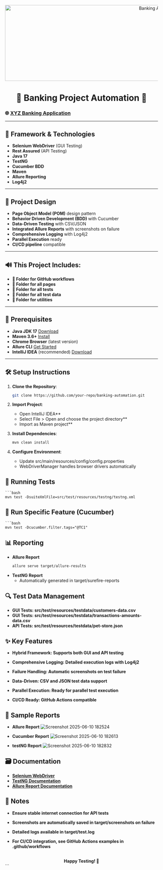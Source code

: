<div align="center">
  <img src="https://github.com/user-attachments/assets/8ee04541-1bc0-4331-a5d4-1db7c5deceda" alt="Banking Automation" width="1000" height="250" />

# 🏦 Banking Project Automation 🚀
</div>

### 🌐 **[XYZ Banking Application](https://your-banking-app-url.com)**

---

## 📝 Framework & Technologies

* **Selenium WebDriver** (GUI Testing)
* **Rest Assured** (API Testing)
* **Java 17**
* **TestNG**
* **Cucumber BDD**
* **Maven**
* **Allure Reporting**
* **Log4j2**

---

## 🎨 Project Design

* **Page Object Model (POM)** design pattern
* **Behavior Driven Development (BDD)** with Cucumber
* **Data-Driven Testing** with CSV/JSON
* **Integrated Allure Reports** with screenshots on failure
* **Comprehensive Logging** with Log4j2
* **Parallel Execution** ready
* **CI/CD pipeline** compatible

---

## 🔊 This Project Includes:

* **📂 Folder for GitHub workflows**
* **📂 Folder for all pages**
* **📂 Folder for all tests**
* **📂 Folder for all test data**
* **📂 Folder for utilities**

---

## 🚧 Prerequisites

* **Java JDK 17** [Download](https://www.oracle.com/java/technologies/javase-downloads.html)
* **Maven 3.6+** [Install](https://maven.apache.org/install.html)
* **Chrome Browser** (latest version)
* **Allure CLI** [Get Started](https://docs.qameta.io/allure/#_get_started)
* **IntelliJ IDEA** (recommended) [Download](https://www.jetbrains.com/idea/download/)

---

## 🛠️ Setup Instructions

1. **Clone the Repository**:
   ```bash
   git clone https://github.com/your-repo/banking-automation.git

2. **Import Project**:

   * Open IntelliJ IDEA**
   * Select File > Open and choose the project directory**
   * Import as Maven project**

3. **Install Dependencies**:
    ```bash
   mvn clean install

4. **Configure Environment**:
   * Update src/main/resources/config/config.properties
   * WebDriverManager handles browser drivers automatically
   
## 🚀 Running Tests
    ```bash
    mvn test -DsuiteXmlFile=src/test/resources/testng/testng.xml

## 🥒 Run Specific Feature (Cucumber)
    ```bash
    mvn test -Dcucumber.filter.tags="@TC1"

## 📊 Reporting
* **Allure Report**
    ```bash
    allure serve target/allure-results
  
*  **TestNG Report**
    * Automatically generated in target/surefire-reports

## 🔍 Test Data Management
* **GUI Tests: src/test/resources/testdata/customers-data.csv**
* **GUI Tests: src/test/resources/testdata/transactions-amounts-data.csv**
* **API Tests: src/test/resources/testdata/pet-store.json**

## ✨ Key Features
* **Hybrid Framework: Supports both GUI and API testing**

* **Comprehensive Logging: Detailed execution logs with Log4j2**

* **Failure Handling: Automatic screenshots on test failure**

* **Data-Driven: CSV and JSON test data support**

* **Parallel Execution: Ready for parallel test execution**

* **CI/CD Ready: GitHub Actions compatible**

## 📄 Sample Reports
* **Allure Report**
![Screenshot 2025-06-10 182524](https://github.com/user-attachments/assets/714d5619-1a6d-4970-ae8d-dd373de85192)

* **Cucumber Report**
![Screenshot 2025-06-10 182613](https://github.com/user-attachments/assets/6ad7c4a4-83c7-4b58-b620-face42c24edd)

* **testNG Report**
  ![Screenshot 2025-06-10 182832](https://github.com/user-attachments/assets/2ce00937-06ef-4bc7-9810-d52aeecb1d79)

## 🗃️ Documentation

* **[Selenium WebDriver](https://www.selenium.dev/documentation/)**
* **[TestNG Documentation](https://testng.org/doc/documentation-main.html)**
* **[Allure Report Documentation](https://docs.qameta.io/allure/)**

## 📝 Notes
* **Ensure stable internet connection for API tests**

* **Screenshots are automatically saved in target/screenshots on failure**

* **Detailed logs available in target/test.log**

* **For CI/CD integration, see GitHub Actions examples in .github/workflows**

<div align="center"> <br> <strong>Happy Testing! 🧪</strong> </div> ```

